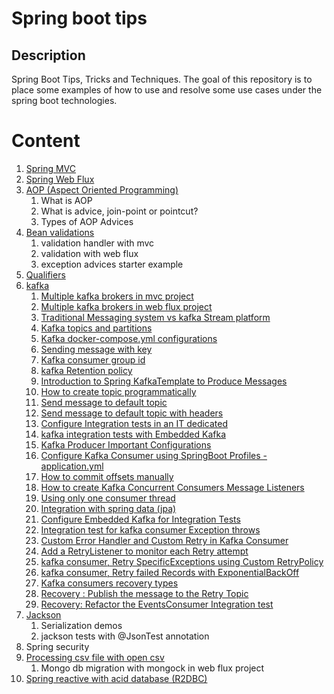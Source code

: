 # Spring boot tips 

## Description
Spring Boot Tips, Tricks and Techniques.
The goal of this repository is to place some examples of how to use and resolve some use cases under the spring boot technologies.


# Content

1. [Spring MVC](web)
2. [Spring Web Flux](spring-boot-tipps-reactive)
3. [AOP (Aspect Oriented Programming)](aop)
   1. What is AOP
   2. What is advice, join-point or pointcut?
   3. Types of AOP Advices
4. [Bean validations](bean-validation)
   1. validation handler with mvc
   2. validation with web flux
   3. exception advices starter example
5. [Qualifiers](qualifiers)
6. [kafka]()
   1. [Multiple kafka brokers in mvc project](kafka/spring-boot-kafka-example)
   2. [Multiple kafka brokers in web flux project](kafka/spring-boot-kafka-example-rx)
   3. [Traditional Messaging system vs kafka Stream platform](https://github.com/jlmc/spring-boot-tipps/commit/213ae6a6ecedf1e92113206e5c54a77aa2195c8f)
   4. [Kafka topics and partitions](https://github.com/jlmc/spring-boot-tipps/commit/bd803cdfe9cd16d56a294e7533685ca880473dc9)
   5. [Kafka docker-compose.yml configurations](https://github.com/jlmc/spring-boot-tipps/commit/8898fc4767e24542e8d277b777c0326cd350b25c)
   6. [Sending message with key](https://github.com/jlmc/spring-boot-tipps/commit/78b955591c73176dc448866698a38a8cccf57dff) 
   7. [Kafka consumer group id](https://github.com/jlmc/spring-boot-tipps/commit/fe16f725c71fa15b61ef799956ea73d5242bd909)
   8. [kafka Retention policy](https://github.com/jlmc/spring-boot-tipps/commit/6aae7edb7e1d99f1a2c6524af18728e3f4af3128)
   9. [Introduction to Spring KafkaTemplate to Produce Messages](https://github.com/jlmc/spring-boot-tipps/commit/2e77a1a3140e8c8d2fb70cda4aafd5c1f4d7cd43)
   10. [How to create topic programmatically](https://github.com/jlmc/spring-boot-tipps/commit/e7a963cf4c8f46159a1456afa95cb6c143f30f3d)
   11. [Send message to default topic](https://github.com/jlmc/spring-boot-tipps/commit/d77487ab46e591ed4682bdb6efcd67e5303cbfee)
   12. [Send message to default topic with headers](https://github.com/jlmc/spring-boot-tipps/commit/543aedc473dd643a2a260ebda76ee74b8716adc4)
   13. [Configure Integration tests in an IT dedicated](https://github.com/jlmc/spring-boot-tipps/commit/5ee356c4292a13573c0cb9779589c5592a1a52b2)
   14. [kafka integration tests with Embedded Kafka](https://github.com/jlmc/spring-boot-tipps/commit/4c49427b93da5af4fe95ea0a2973d8a635fea8f6)
   15. [Kafka Producer Important Configurations](https://github.com/jlmc/spring-boot-tipps/commit/c04d4bbb27ddf7ad7678a4cd480c344b81e03f4a)
   16. [Configure Kafka Consumer using SpringBoot Profiles - application.yml](https://github.com/jlmc/spring-boot-tipps/commit/711b1e132061cafea3d9b0e91d0a324dcf521a3b)
   17. [How to commit offsets manually](https://github.com/jlmc/spring-boot-tipps/commit/da3efc9ca170d58d1a3156c6512c0dd68b83baba)
   18. [How to create Kafka Concurrent Consumers Message Listeners](https://github.com/jlmc/spring-boot-tipps/commit/4c9062e542c9906b0d5bb62daae9413865db3171)
   19. [Using only one consumer thread](https://github.com/jlmc/spring-boot-tipps/commit/f4d9704b8fb1fecfb1204cb009a3704c95d050d4)
   20. [Integration with spring data (jpa)](https://github.com/jlmc/spring-boot-tipps/commit/21036a19eaec8df11e3520dac2a1286f5c797fcc)
   21. [Configure Embedded Kafka for Integration Tests](https://github.com/jlmc/spring-boot-tipps/commit/fb4992b4a11d6150040c3974abffada776c1ec41)
   22. [Integration test for kafka consumer Exception throws](https://github.com/jlmc/spring-boot-tipps/commit/895b5a49a12055fca5fc5686a44bc0d7a127367c)
   23. [Custom Error Handler and Custom Retry in Kafka Consumer](https://github.com/jlmc/spring-boot-tipps/commit/e7176c4ce79657938255621237e7ae3c6392ec4c)
   24. [Add a RetryListener to monitor each Retry attempt](https://github.com/jlmc/spring-boot-tipps/commit/77d2634740f525afb18c31abb5a17056715d8141)
   25. [kafka consumer, Retry SpecificExceptions using Custom RetryPolicy](https://github.com/jlmc/spring-boot-tipps/commit/d3e22678770167e8357ec6d3454512af146c8987)
   26. [kafka consumer, Retry failed Records with ExponentialBackOff](https://github.com/jlmc/spring-boot-tipps/commit/e857e1624fb24dfbb96f2c35d7e645b942e63c22)
   27. [Kafka consumers recovery types](https://github.com/jlmc/spring-boot-tipps/commit/24452e16a55fd86bbbac3fc57b105fd6e0acf4c6)
   28. [Recovery : Publish the message to the Retry Topic](https://github.com/jlmc/spring-boot-tipps/commit/b8c64b52f8a4b30bbe0a459a173ce88644a0af50)
   29. [Recovery: Refactor the EventsConsumer Integration test](https://github.com/jlmc/spring-boot-tipps/commit/ec245536be809e4a60da5249bdee9b5edfa21602)
7. [Jackson](jackson)
   1. Serialization demos
   2. jackson tests with @JsonTest annotation
8. Spring security
9. [Processing csv file with open csv](upload-processing/upload-csv/README.md)
   1. Mongo db migration with mongock in web flux project
10. [Spring reactive with acid database (R2DBC)](spring-boot-tipps-reactive/spring-boot-r2dbc-acid-rx)

